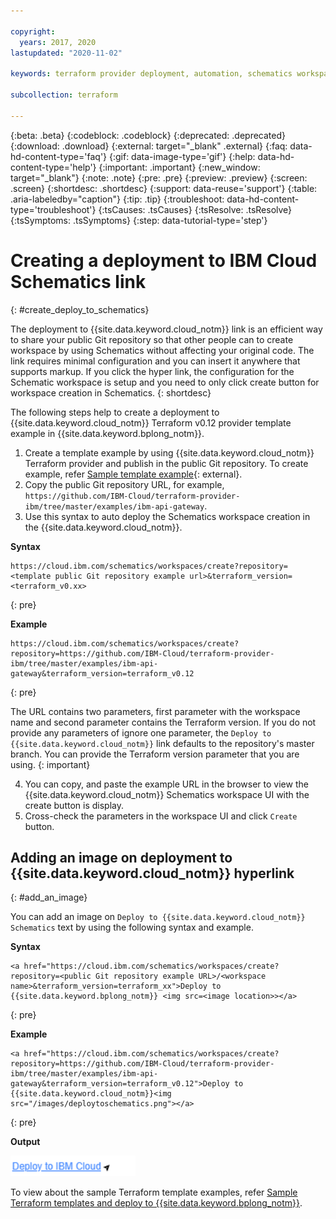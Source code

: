 ```yaml
---

copyright:
  years: 2017, 2020
lastupdated: "2020-11-02"

keywords: terraform provider deployment, automation, schematics workspace, ibm cloud terraform provider deployment, schematics workspace creation, auto deploy 

subcollection: terraform

---
```


{:beta: .beta}
{:codeblock: .codeblock}
{:deprecated: .deprecated}
{:download: .download}
{:external: target="_blank" .external}
{:faq: data-hd-content-type='faq'}
{:gif: data-image-type='gif'}
{:help: data-hd-content-type='help'}
{:important: .important}
{:new_window: target="_blank"}
{:note: .note}
{:pre: .pre}
{:preview: .preview}
{:screen: .screen}
{:shortdesc: .shortdesc}
{:support: data-reuse='support'}
{:table: .aria-labeledby="caption"}
{:tip: .tip}
{:troubleshoot: data-hd-content-type='troubleshoot'}
{:tsCauses: .tsCauses}
{:tsResolve: .tsResolve}
{:tsSymptoms: .tsSymptoms}
{:step: data-tutorial-type='step'}

# Creating a deployment to IBM Cloud Schematics link
{: #create_deploy_to_schematics}

The deployment to {{site.data.keyword.cloud_notm}} link is an efficient way to share your public Git repository so that other people can to create workspace by using Schematics without affecting your original code. The link requires minimal configuration and you can insert it anywhere that supports markup. If you click the hyper link, the configuration for the Schematic workspace is setup and you need to only click create button for workspace creation in Schematics.
{: shortdesc}

The following steps help to create a deployment to {{site.data.keyword.cloud_notm}} Terraform v0.12 provider template example in {{site.data.keyword.bplong_notm}}.

1. Create a template example by using {{site.data.keyword.cloud_notm}} Terraform provider and publish in the public Git repository. To create example, refer [Sample template example](https://github.com/IBM-Cloud/terraform-provider-ibm/tree/master/examples){: external}.
2. Copy the public Git repository URL, for example, `https://github.com/IBM-Cloud/terraform-provider-ibm/tree/master/examples/ibm-api-gateway`.
3. Use this syntax to auto deploy the Schematics workspace creation in the {{site.data.keyword.cloud_notm}}.

  **Syntax**

  ```
  https://cloud.ibm.com/schematics/workspaces/create?repository=<template public Git repository example url>&terraform_version=<terraform_v0.xx>
  ```
  {: pre}

  **Example**

  ```
  https://cloud.ibm.com/schematics/workspaces/create?repository=https://github.com/IBM-Cloud/terraform-provider-ibm/tree/master/examples/ibm-api-gateway&terraform_version=terraform_v0.12
  ```
  {: pre}

  The URL contains two parameters, first parameter with the workspace name and second parameter contains the Terraform version. If you do not provide any parameters of ignore one parameter, the `Deploy to {{site.data.keyword.cloud_notm}}` link defaults to the repository's master branch. You can provide the Terraform version parameter that you are using.
  {: important}

4. You can copy, and paste the example URL in the browser to view the {{site.data.keyword.cloud_notm}} Schematics workspace UI with the create button is display.
5. Cross-check the parameters in the workspace UI and click `Create` button.

## Adding an image on deployment to {{site.data.keyword.cloud_notm}} hyperlink
{: #add_an_image}

You can add an image on `Deploy to {{site.data.keyword.cloud_notm}} Schematics` text by using the following syntax and example.

**Syntax**
```
<a href="https://cloud.ibm.com/schematics/workspaces/create?repository=<public Git repository example URL>/<workspace name>&terraform_version=terraform_xx">Deploy to {{site.data.keyword.bplong_notm}} <img src=<image location>></a>
```
{: pre}

**Example**

```
<a href="https://cloud.ibm.com/schematics/workspaces/create?repository=https://github.com/IBM-Cloud/terraform-provider-ibm/tree/master/examples/ibm-api-gateway&terraform_version=terraform_v0.12">Deploy to {{site.data.keyword.cloud_notm}}<img src="/images/deploytoschematics.png"></a>
```
{: pre}

**Output**

<img src="/images/deploytoschematics.png" alt="Deploy to {{site.data.keyword.cloud_notm}}" width="200" style="width: 200px; border-style: none"/>

To view about the sample Terraform template examples, refer [Sample Terraform templates and deploy to {{site.data.keyword.bplong_notm}}](/docs/terraform?topic=terraform-sample_terraformtemplates#api-gwy-template).

